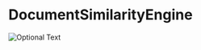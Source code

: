 # DocumentSimilarityEngine

![Optional Text](../images/A_possible_architecture_of_a_machine_learning_engine.png)
